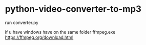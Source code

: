 # python-video-converter-to-mp3
run converter.py

if u have windows have on the same folder ffmpeg.exe https://ffmpeg.org/download.html

